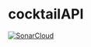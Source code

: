 # cocktailAPI

[![SonarCloud](https://sonarcloud.io/images/project_badges/sonarcloud-white.svg)](https://sonarcloud.io/summary/new_code?id=oniso20_cocktailAPI)
